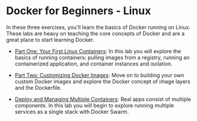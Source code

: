 # Docker for Beginners - Linux

In these three exercises, you'll learn the basics of Docker running on Linux. These labs are heavy on teaching the core concepts of Docker and are a great place to start learning Docker.

* [Part One: Your First Linux Containers](part-one.md): In this lab you will explore the basics of running containers: pulling images from a registry, running an containerized application, and container instances and isolation.

* [Part Two: Customizing Docker Images](part-two.md): Move on to building your own custom Docker images and explore the Docker concept of image layers and the Dockerfile.

* [Deploy and Managing Multiple Containers](/part-three.md): Real apps consist of multiple components. In this lab you will begin to explore running multiple services as a single stack with Docker Swarm.